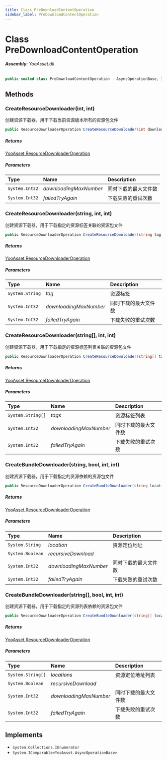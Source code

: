 ```yaml
---
title: Class PreDownloadContentOperation
sidebar_label: PreDownloadContentOperation
---
```

# Class PreDownloadContentOperation


###### **Assembly**: YooAsset.dll

```csharp title="Declaration"
public sealed class PreDownloadContentOperation : AsyncOperationBase, IEnumerator, IComparable<AsyncOperationBase>
```
## Methods
### CreateResourceDownloader(int, int)
创建资源下载器，用于下载当前资源版本所有的资源包文件

```csharp title="Declaration"
public ResourceDownloaderOperation CreateResourceDownloader(int downloadingMaxNumber, int failedTryAgain)
```

##### Returns

[YooAsset.ResourceDownloaderOperation](../YooAsset/ResourceDownloaderOperation.md)

##### Parameters

| Type | Name | Description |
|:--- |:--- |:--- |
| `System.Int32` | *downloadingMaxNumber* | 同时下载的最大文件数 |
| `System.Int32` | *failedTryAgain* | 下载失败的重试次数 |

### CreateResourceDownloader(string, int, int)
创建资源下载器，用于下载指定的资源标签关联的资源包文件

```csharp title="Declaration"
public ResourceDownloaderOperation CreateResourceDownloader(string tag, int downloadingMaxNumber, int failedTryAgain)
```

##### Returns

[YooAsset.ResourceDownloaderOperation](../YooAsset/ResourceDownloaderOperation.md)

##### Parameters

| Type | Name | Description |
|:--- |:--- |:--- |
| `System.String` | *tag* | 资源标签 |
| `System.Int32` | *downloadingMaxNumber* | 同时下载的最大文件数 |
| `System.Int32` | *failedTryAgain* | 下载失败的重试次数 |

### CreateResourceDownloader(string[], int, int)
创建资源下载器，用于下载指定的资源标签列表关联的资源包文件

```csharp title="Declaration"
public ResourceDownloaderOperation CreateResourceDownloader(string[] tags, int downloadingMaxNumber, int failedTryAgain)
```

##### Returns

[YooAsset.ResourceDownloaderOperation](../YooAsset/ResourceDownloaderOperation.md)

##### Parameters

| Type | Name | Description |
|:--- |:--- |:--- |
| `System.String[]` | *tags* | 资源标签列表 |
| `System.Int32` | *downloadingMaxNumber* | 同时下载的最大文件数 |
| `System.Int32` | *failedTryAgain* | 下载失败的重试次数 |

### CreateBundleDownloader(string, bool, int, int)
创建资源下载器，用于下载指定的资源依赖的资源包文件

```csharp title="Declaration"
public ResourceDownloaderOperation CreateBundleDownloader(string location, bool recursiveDownload, int downloadingMaxNumber, int failedTryAgain)
```

##### Returns

[YooAsset.ResourceDownloaderOperation](../YooAsset/ResourceDownloaderOperation.md)

##### Parameters

| Type | Name | Description |
|:--- |:--- |:--- |
| `System.String` | *location* | 资源定位地址 |
| `System.Boolean` | *recursiveDownload* |  |
| `System.Int32` | *downloadingMaxNumber* | 同时下载的最大文件数 |
| `System.Int32` | *failedTryAgain* | 下载失败的重试次数 |

### CreateBundleDownloader(string[], bool, int, int)
创建资源下载器，用于下载指定的资源列表依赖的资源包文件

```csharp title="Declaration"
public ResourceDownloaderOperation CreateBundleDownloader(string[] locations, bool recursiveDownload, int downloadingMaxNumber, int failedTryAgain)
```

##### Returns

[YooAsset.ResourceDownloaderOperation](../YooAsset/ResourceDownloaderOperation.md)

##### Parameters

| Type | Name | Description |
|:--- |:--- |:--- |
| `System.String[]` | *locations* | 资源定位地址列表 |
| `System.Boolean` | *recursiveDownload* |  |
| `System.Int32` | *downloadingMaxNumber* | 同时下载的最大文件数 |
| `System.Int32` | *failedTryAgain* | 下载失败的重试次数 |


## Implements

* `System.Collections.IEnumerator`
* `System.IComparable<YooAsset.AsyncOperationBase>`
